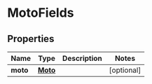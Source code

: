 
# MotoFields

## Properties
Name | Type | Description | Notes
------------ | ------------- | ------------- | -------------
**moto** | [**Moto**](Moto.md) |  |  [optional]



